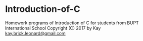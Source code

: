 # Introduction-of-C
Homework programs of Introduction of C for students from BUPT International School
Copyright (C) 2017 by Kay <kay.brick.leonard@gmail.com>
